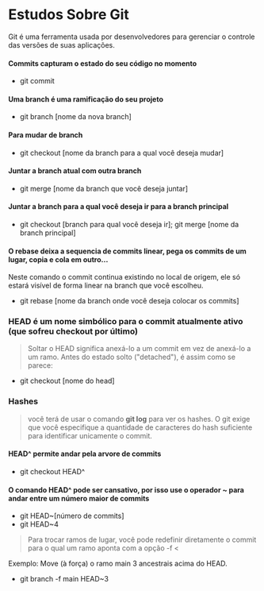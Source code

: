 # Estudos Sobre Git
Git é uma ferramenta usada por desenvolvedores para gerenciar o controle das versões de suas aplicações.
#### Commits capturam o estado do seu código no momento
* git commit
#### Uma branch é uma ramificação do seu projeto
* git branch [nome da nova branch]
#### Para mudar de branch 
* git checkout [nome da branch para a qual você deseja mudar]
#### Juntar a branch atual com outra branch
* git merge [nome da branch que você deseja juntar]
#### Juntar a branch para a qual você deseja ir para a branch principal
* git checkout [branch para qual você deseja ir]; git merge [nome da branch principal]
#### O rebase deixa a sequencia de commits linear, pega os commits de um lugar, copia e cola em outro...
Neste comando o commit continua existindo no local de origem, ele só estará visível de forma linear na branch que você escolheu.
* git rebase [nome da branch onde você deseja colocar os commits]
### HEAD é um nome simbólico para o commit atualmente ativo (que sofreu checkout por último)
> Soltar o HEAD significa anexá-lo a um commit em vez de anexá-lo a um ramo. Antes do estado solto ("detached"), é assim como se parece:
* git checkout [nome do head]

### Hashes
> você terá de usar o comando **git log** para ver os hashes. O git exige que você especifique a quantidade de caracteres do hash suficiente para identificar unicamente o commit.
#### HEAD^ permite andar pela arvore de commits
* git checkout HEAD^ 
#### O comando HEAD^ pode ser cansativo, por isso use o operador ~ para andar entre um número maior de commits
* git HEAD~[número de commits]
* git HEAD~4
> Para trocar ramos de lugar, você pode redefinir diretamente o commit para o qual um ramo aponta com a opção -f <

Exemplo: Move (à força) o ramo main 3 ancestrais acima do HEAD.
* git branch -f main HEAD~3




